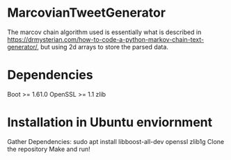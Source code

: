 # MarcovianTweetGenerator

The marcov chain algorithm used is essentially what is described in https://drmysterian.com/how-to-code-a-python-markov-chain-text-generator/, but using 2d arrays to store the parsed data.

# Dependencies
Boot >= 1.61.0
OpenSSL >= 1.1
zlib

# Installation in Ubuntu enviornment
Gather Dependencies:
  sudo apt install libboost-all-dev openssl zlib1g
Clone the repository
Make and run!
